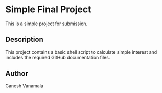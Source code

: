 # Simple Final Project

This is a simple project for submission. 

## Description
This project contains a basic shell script to calculate simple interest and includes the required GitHub documentation files.

## Author
Ganesh Vanamala
